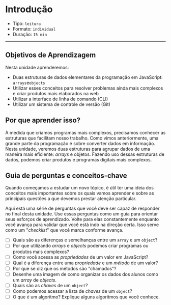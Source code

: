 # Introdução

* Tipo: `leitura`
* Formato: `individual`
* Duração: `15 min`

***

## Objetivos de Aprendizagem

Nesta unidade aprenderemos:

* Duas estruturas de dados elementares da programação em JavaScript: `arrays`e`objects`
* Utilizar esses conceitos para resolver problemas ainda mais complexos e criar produtos mais elaborados na web
* Utilizar a interface de linha de comando \(CLI\)
* Utilizar um sistema de controle de versão \(Git\)

## Por que aprender isso?

À medida que criamos programas mais complexos, precisamos conhecer as estruturas que facilitam nosso trabalho. Como vimos anteriormente, uma grande parte da programação é sobre converter dados em informação. Nesta unidade, veremos duas estruturas para agrupar dados de uma maneira mais eficiente: _arrays_ e objetos. Fazendo uso dessas estruturas de dados, podemos criar produtos e programas digitais mais complexos.

## Guia de perguntas e conceitos-chave

Quando começamos a estudar um novo tópico, é útil ter uma ideia dos conceitos mais importantes sobre os quais vamos aprender e sobre as principais questões a que devemos prestar atenção particular.

Aqui está uma série de perguntas que você deve ser capaz de responder no final desta unidade. Use essas perguntas como um guia para orientar seus esforços de aprendizado. Volte para elas constantemente enquanto você avança para validar que você está indo na direção certa. Isso serve como um "_checklist_" que você marca conforme avança.

* [ ]  Quais são as diferenças e semelhanças entre um `array` e um `object`?
* [ ]  Por que utilizando _arrays_ e _objects_ podemos criar programas ou produtos mais complexos?
* [ ]  Como você acessa as _propriedades_ de um valor em JavaScript?
* [ ]  Qual é a diferença entre uma _propriedade_ e um _método_ de um valor?
* [ ]  Por que se diz que os métodos são "chamados"?
* [ ]  Desenhe uma imagem de como organizar os dados dos alunos como um _array_  de _objects_.
* [ ]  Quais são as _chaves_ de um `object`?
* [ ]  Como podemos acessar a lista de _chaves_ de um `object`?
* [ ]  O que é um algoritmo? Explique alguns algoritmos que você conhece.
